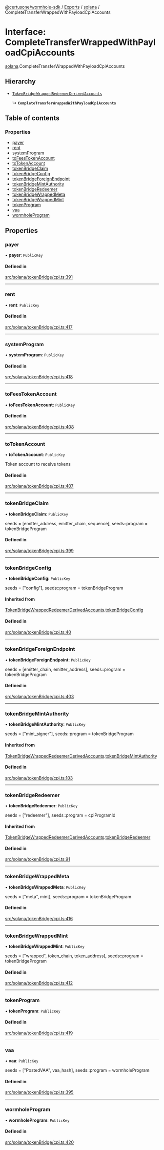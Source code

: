 [@certusone/wormhole-sdk](../README.md) / [Exports](../modules.md) / [solana](../modules/solana.md) / CompleteTransferWrappedWithPayloadCpiAccounts

# Interface: CompleteTransferWrappedWithPayloadCpiAccounts

[solana](../modules/solana.md).CompleteTransferWrappedWithPayloadCpiAccounts

## Hierarchy

- [`TokenBridgeWrappedRedeemerDerivedAccounts`](solana.TokenBridgeWrappedRedeemerDerivedAccounts.md)

  ↳ **`CompleteTransferWrappedWithPayloadCpiAccounts`**

## Table of contents

### Properties

- [payer](solana.CompleteTransferWrappedWithPayloadCpiAccounts.md#payer)
- [rent](solana.CompleteTransferWrappedWithPayloadCpiAccounts.md#rent)
- [systemProgram](solana.CompleteTransferWrappedWithPayloadCpiAccounts.md#systemprogram)
- [toFeesTokenAccount](solana.CompleteTransferWrappedWithPayloadCpiAccounts.md#tofeestokenaccount)
- [toTokenAccount](solana.CompleteTransferWrappedWithPayloadCpiAccounts.md#totokenaccount)
- [tokenBridgeClaim](solana.CompleteTransferWrappedWithPayloadCpiAccounts.md#tokenbridgeclaim)
- [tokenBridgeConfig](solana.CompleteTransferWrappedWithPayloadCpiAccounts.md#tokenbridgeconfig)
- [tokenBridgeForeignEndpoint](solana.CompleteTransferWrappedWithPayloadCpiAccounts.md#tokenbridgeforeignendpoint)
- [tokenBridgeMintAuthority](solana.CompleteTransferWrappedWithPayloadCpiAccounts.md#tokenbridgemintauthority)
- [tokenBridgeRedeemer](solana.CompleteTransferWrappedWithPayloadCpiAccounts.md#tokenbridgeredeemer)
- [tokenBridgeWrappedMeta](solana.CompleteTransferWrappedWithPayloadCpiAccounts.md#tokenbridgewrappedmeta)
- [tokenBridgeWrappedMint](solana.CompleteTransferWrappedWithPayloadCpiAccounts.md#tokenbridgewrappedmint)
- [tokenProgram](solana.CompleteTransferWrappedWithPayloadCpiAccounts.md#tokenprogram)
- [vaa](solana.CompleteTransferWrappedWithPayloadCpiAccounts.md#vaa)
- [wormholeProgram](solana.CompleteTransferWrappedWithPayloadCpiAccounts.md#wormholeprogram)

## Properties

### payer

• **payer**: `PublicKey`

#### Defined in

[src/solana/tokenBridge/cpi.ts:391](https://github.com/wormhole-foundation/wormhole/blob/7bc96a1e/sdk/js/src/solana/tokenBridge/cpi.ts#L391)

___

### rent

• **rent**: `PublicKey`

#### Defined in

[src/solana/tokenBridge/cpi.ts:417](https://github.com/wormhole-foundation/wormhole/blob/7bc96a1e/sdk/js/src/solana/tokenBridge/cpi.ts#L417)

___

### systemProgram

• **systemProgram**: `PublicKey`

#### Defined in

[src/solana/tokenBridge/cpi.ts:418](https://github.com/wormhole-foundation/wormhole/blob/7bc96a1e/sdk/js/src/solana/tokenBridge/cpi.ts#L418)

___

### toFeesTokenAccount

• **toFeesTokenAccount**: `PublicKey`

#### Defined in

[src/solana/tokenBridge/cpi.ts:408](https://github.com/wormhole-foundation/wormhole/blob/7bc96a1e/sdk/js/src/solana/tokenBridge/cpi.ts#L408)

___

### toTokenAccount

• **toTokenAccount**: `PublicKey`

Token account to receive tokens

#### Defined in

[src/solana/tokenBridge/cpi.ts:407](https://github.com/wormhole-foundation/wormhole/blob/7bc96a1e/sdk/js/src/solana/tokenBridge/cpi.ts#L407)

___

### tokenBridgeClaim

• **tokenBridgeClaim**: `PublicKey`

seeds = [emitter_address, emitter_chain, sequence], seeds::program = tokenBridgeProgram

#### Defined in

[src/solana/tokenBridge/cpi.ts:399](https://github.com/wormhole-foundation/wormhole/blob/7bc96a1e/sdk/js/src/solana/tokenBridge/cpi.ts#L399)

___

### tokenBridgeConfig

• **tokenBridgeConfig**: `PublicKey`

seeds = ["config"], seeds::program = tokenBridgeProgram

#### Inherited from

[TokenBridgeWrappedRedeemerDerivedAccounts](solana.TokenBridgeWrappedRedeemerDerivedAccounts.md).[tokenBridgeConfig](solana.TokenBridgeWrappedRedeemerDerivedAccounts.md#tokenbridgeconfig)

#### Defined in

[src/solana/tokenBridge/cpi.ts:40](https://github.com/wormhole-foundation/wormhole/blob/7bc96a1e/sdk/js/src/solana/tokenBridge/cpi.ts#L40)

___

### tokenBridgeForeignEndpoint

• **tokenBridgeForeignEndpoint**: `PublicKey`

seeds = [emitter_chain, emitter_address], seeds::program = tokenBridgeProgram

#### Defined in

[src/solana/tokenBridge/cpi.ts:403](https://github.com/wormhole-foundation/wormhole/blob/7bc96a1e/sdk/js/src/solana/tokenBridge/cpi.ts#L403)

___

### tokenBridgeMintAuthority

• **tokenBridgeMintAuthority**: `PublicKey`

seeds = ["mint_signer"], seeds::program = tokenBridgeProgram

#### Inherited from

[TokenBridgeWrappedRedeemerDerivedAccounts](solana.TokenBridgeWrappedRedeemerDerivedAccounts.md).[tokenBridgeMintAuthority](solana.TokenBridgeWrappedRedeemerDerivedAccounts.md#tokenbridgemintauthority)

#### Defined in

[src/solana/tokenBridge/cpi.ts:103](https://github.com/wormhole-foundation/wormhole/blob/7bc96a1e/sdk/js/src/solana/tokenBridge/cpi.ts#L103)

___

### tokenBridgeRedeemer

• **tokenBridgeRedeemer**: `PublicKey`

seeds = ["redeemer"], seeds::program = cpiProgramId

#### Inherited from

[TokenBridgeWrappedRedeemerDerivedAccounts](solana.TokenBridgeWrappedRedeemerDerivedAccounts.md).[tokenBridgeRedeemer](solana.TokenBridgeWrappedRedeemerDerivedAccounts.md#tokenbridgeredeemer)

#### Defined in

[src/solana/tokenBridge/cpi.ts:91](https://github.com/wormhole-foundation/wormhole/blob/7bc96a1e/sdk/js/src/solana/tokenBridge/cpi.ts#L91)

___

### tokenBridgeWrappedMeta

• **tokenBridgeWrappedMeta**: `PublicKey`

seeds = ["meta", mint], seeds::program = tokenBridgeProgram

#### Defined in

[src/solana/tokenBridge/cpi.ts:416](https://github.com/wormhole-foundation/wormhole/blob/7bc96a1e/sdk/js/src/solana/tokenBridge/cpi.ts#L416)

___

### tokenBridgeWrappedMint

• **tokenBridgeWrappedMint**: `PublicKey`

seeds = ["wrapped", token_chain, token_address], seeds::program = tokenBridgeProgram

#### Defined in

[src/solana/tokenBridge/cpi.ts:412](https://github.com/wormhole-foundation/wormhole/blob/7bc96a1e/sdk/js/src/solana/tokenBridge/cpi.ts#L412)

___

### tokenProgram

• **tokenProgram**: `PublicKey`

#### Defined in

[src/solana/tokenBridge/cpi.ts:419](https://github.com/wormhole-foundation/wormhole/blob/7bc96a1e/sdk/js/src/solana/tokenBridge/cpi.ts#L419)

___

### vaa

• **vaa**: `PublicKey`

seeds = ["PostedVAA", vaa_hash], seeds::program = wormholeProgram

#### Defined in

[src/solana/tokenBridge/cpi.ts:395](https://github.com/wormhole-foundation/wormhole/blob/7bc96a1e/sdk/js/src/solana/tokenBridge/cpi.ts#L395)

___

### wormholeProgram

• **wormholeProgram**: `PublicKey`

#### Defined in

[src/solana/tokenBridge/cpi.ts:420](https://github.com/wormhole-foundation/wormhole/blob/7bc96a1e/sdk/js/src/solana/tokenBridge/cpi.ts#L420)
